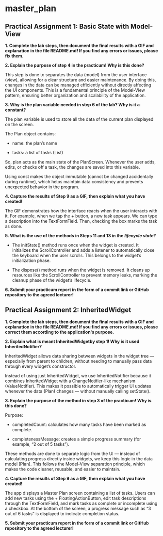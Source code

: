# master_plan

## Practical Assignment 1: Basic State with Model-View

**1. Complete the lab steps, then document the final results with a GIF and explanation in the file README.md! If you find any errors or issues, please fix them.**

**2. Explain the purpose of step 4 in the practicum! Why is this done?**

This step is done to separates the data (model) from the user interface (view), allowing for a clear structure and easier maintenance. By doing this, changes in the data can be managed efficiently without directly affecting the UI components. This is a fundamental principle of the Model-View pattern, ensuring better organization and scalability of the application.

**3. Why is the plan variable needed in step 6 of the lab? Why is it a constant?**

The plan variable is used to store all the data of the current plan displayed on the screen.

The Plan object contains:

- name: the plan’s name

- tasks: a list of tasks (List<Task>)

So, plan acts as the main state of the PlanScreen. Whenever the user adds, edits, or checks off a task, the changes are saved into this variable. 

Using const makes the object immutable (cannot be changed accidentally during runtime), which helps maintain data consistency and prevents unexpected behavior in the program.

**4. Capture the results of Step 9 as a GIF, then explain what you have created!**

The GIF demonstrates how the interface reacts when the user interacts with it. For example, when we tap the + button, a new task appears. We can type a description into the TextFormField. Then, checking the box marks the task as done.

**5. What is the use of the methods in Steps 11 and 13 in the *lifecycle state*?**

- The initState() method runs once when the widget is created. It initializes the ScrollController and adds a listener to automatically close the keyboard when the user scrolls. This belongs to the widget’s initialization phase.

- The dispose() method runs when the widget is removed. It cleans up resources like the ScrollController to prevent memory leaks, marking the cleanup phase of the widget’s lifecycle.

**6. Submit your practicum report in the form of a commit link or GitHub repository to the agreed lecturer!**

## Practical Assignment 2: InheritedWidget

**1. Complete the lab steps, then document the final results with a GIF and explanation in the file README.md! If you find any errors or issues, please correct them according to the application's purpose.**

**2. Explain what is meant InheritedWidgetby step 1! Why is it used InheritedNotifier?**

InheritedWidget allows data sharing between widgets in the widget tree — especially from parent to children, without needing to manually pass data through every widget’s constructor.

Instead of using just InheritedWidget, we use InheritedNotifier because it combines InheritedWidget with a ChangeNotifier-like mechanism (ValueNotifier). This makes it possible to automatically trigger UI updates whenever the data (Plan) changes — without manually calling setState().

**3. Explain the purpose of the method in step 3 of the practicum! Why is this done?**

Purpose:

- completedCount: calculates how many tasks have been marked as complete.

- completenessMessage: creates a simple progress summary (for example, “2 out of 5 tasks”).

These methods are done to separate logic from the UI — instead of calculating progress directly inside widgets, we keep this logic in the data model (Plan). This follows the Model-View separation principle, which makes the code cleaner, reusable, and easier to maintain.

**4. Capture the results of Step 9 as a GIF, then explain what you have created!**

The app displays a Master Plan screen containing a list of tasks. Users can add new tasks using the + FloatingActionButton, edit task descriptions through the TextFormField, and mark tasks as complete or incomplete using a checkbox. At the bottom of the screen, a progress message such as “3 out of 6 tasks” is displayed to indicate completion status.

**5. Submit your practicum report in the form of a commit link or GitHub repository to the agreed lecturer!**